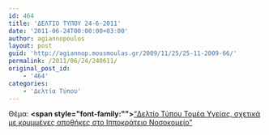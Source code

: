 ```yaml
---
id: 464
title: 'ΔΕΛΤΙΟ ΤΥΠΟΥ 24-6-2011'
date: '2011-06-24T00:00:00+03:00'
author: agiannopoulos
layout: post
guid: 'http://agiannop.mousmoulas.gr/2009/11/25/25-11-2009-66/'
permalink: /2011/06/24/240611/
original_post_id:
    - '464'
categories:
    - 'Δελτία Τύπου'
---
```


Θέμα: **<span style="font-family:""></span>**[“Δελτίο Τύπου Τομέα Υγείας, σχετικά με κρυμμένες αποθήκες στο Ιπποκράτειο Νοσοκομείο” ](http://localhost:8000/wp-content/uploads/2009/11/24062011_krimenes_apothikes.pdf)